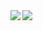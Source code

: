 <a href="https://github.com/anuraghazra/github-readme-stats">
  <img align="left" src="https://github-readme-stats.vercel.app/api?username=shiroemons&count_private=true&show_icons=true" />
</a>
<a href="https://github.com/anuraghazra/github-readme-stats">
  <img align="left" src="https://github-readme-stats.vercel.app/api/top-langs/?username=shiroemons" />
</a>
